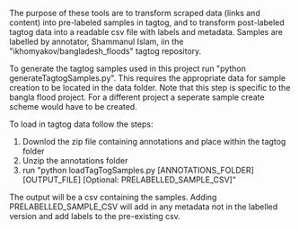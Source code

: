 The purpose of these tools are to transform scraped data (links and content) into pre-labeled samples in tagtog, and to transform post-labeled tagtog data into a readable csv file with labels and metadata. Samples are labelled by annotator, Shammanul Islam, iin the "ikhomyakov/bangladesh_floods" tagtog repository.

To generate the tagtog samples used in this project run "python generateTagtogSamples.py". This requires the appropriate data for sample creation to be located in the data folder. Note that this step is specific to the bangla flood project. For a different project a seperate sample create scheme would have to be created.

To load in tagtog data follow the steps:
1) Downlod the zip file containing annotations and place within the tagtog folder
2) Unzip the annotations folder
3) run "python loadTagTogSamples.py [ANNOTATIONS_FOLDER] [OUTPUT_FILE] [Optional: PRELABELLED_SAMPLE_CSV]"

The output will be a csv containing the samples. Adding PRELABELLED_SAMPLE_CSV will add in any metadata not in the labelled version and add labels to the pre-existing csv.